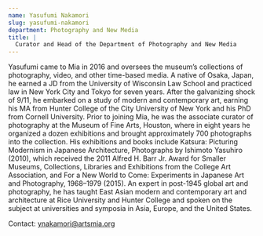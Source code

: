 ```yaml
---
name: Yasufumi Nakamori
slug: yasufumi-nakamori
department: Photography and New Media
title: |
  Curator and Head of the Department of Photography and New Media
---
```


Yasufumi came to Mia in 2016 and oversees the museum’s collections of photography, video, and other time-based media. A native of Osaka, Japan, he earned a JD from the University of Wisconsin Law School and practiced law in New York City and Tokyo for seven years. After the galvanizing shock of 9/11, he embarked on a study of modern and contemporary art, earning his MA from Hunter College of the City University of New York and his PhD from Cornell University. Prior to joining Mia, he was the associate curator of photography at the Museum of Fine Arts, Houston, where in eight years he organized a dozen exhibitions and brought approximately 700 photographs into the collection. His exhibitions and books include Katsura: Picturing Modernism in Japanese Architecture, Photographs by Ishimoto Yasuhiro (2010), which received the 2011 Alfred H. Barr Jr. Award for Smaller Museums, Collections, Libraries and Exhibitions from the College Art Association, and For a New World to Come: Experiments in Japanese Art and Photography, 1968–1979 (2015). An expert in post-1945 global art and photography, he has taught East Asian modern and contemporary art and architecture at Rice University and Hunter College and spoken on the subject at universities and symposia in Asia, Europe, and the United States.

Contact: [ynakamori@artsmia.org](mailto:ynakamori@artsmia.org)
